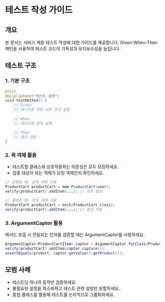 # 테스트 작성 가이드

## 개요
본 문서는 서비스 계층 테스트 작성에 대한 가이드를 제공합니다. Given-When-Then 패턴을 사용하여 테스트 코드의 가독성과 유지보수성을 높입니다.

## 테스트 구조

### 1. 기본 구조
```java
@Test
@DisplayName("테스트 설명")
void testMethod() {
    // Given
    // 테스트를 위한 사전 조건 설정
    
    // When
    // 테스트할 동작 실행
    
    // Then
    // 결과 검증
}
```

### 2. 목 객체 활용
- 테스트할 클래스와 상호작용하는 의존성은 모두 모킹하세요.
- 검증 대상이 되는 객체가 모킹 객체인지 확인하세요.

```java
// 잘못된 예: 실제 객체 사용
ProductCart productCart = new ProductCart(user);
verify(productCart).addItem(...); // 오류 발생

// 올바른 예: 모킹 객체 사용
ProductCart productCart = mock(ProductCart.class);
verify(productCart).addItem(...); // 정상 작동
```

### 3. ArgumentCaptor 활용
메서드 호출 시 전달되는 인자를 검증할 때는 ArgumentCaptor를 사용하세요.

```java
ArgumentCaptor<ProductCartItem> captor = ArgumentCaptor.forClass(ProductCartItem.class);
verify(productCart).addItem(captor.capture());
assertEquals(product, captor.getValue().getProduct());
```

## 모범 사례
- 테스트당 하나의 동작만 검증하세요.
- 불필요한 설정을 최소화하고 테스트 관련 설정만 포함하세요.
- 중첩 클래스를 활용해 테스트를 논리적으로 그룹화하세요.
